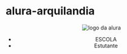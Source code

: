 # alura-arquilandia
<!DOCTYPE html>
<html lang="en">
<head>
    <meta charset="UTF-8">
    <meta http-equiv="X-UA-Compatible" content="IE=edge">
    <meta name="viewport" content="width=device-width, initial-scale=1.0">
    <title>arquilandia</title>
    <link rel="stylesheet" href="stayle.css">
    <link rel="stylesheet" href="style.css"
</head>
<body>
   <header class="cabecalho">
     <img class="cabelhaco-imagem" src="arquilandia1.jpg" alt="logo da alura">
     <ul class="cabecalho-lista">
        <li class="cabecalho-lista-item">ESCOLA</li>
        <LI class="cabecalho-lista-item">Estutante</LI>
     <ul>
   </header>
   
 </body>
</html>
